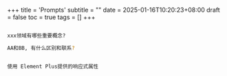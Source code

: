 +++
title = 'Prompts'
subtitle = ""
date = 2025-01-16T10:20:23+08:00
draft = false
toc = true
tags = []
+++

```bash

xxx领域有哪些重要概念?

AA和BB, 有什么区别和联系?


使用 Element Plus提供的响应式属性
```
